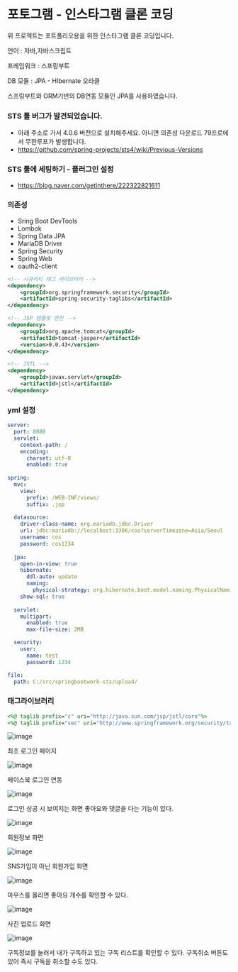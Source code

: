 # 포토그램 - 인스타그램 클론 코딩

위 프로젝트는 포트폴리오용을 위한 인스타그램 클론 코딩입니다.

언어 : 자바,자바스크립트

프레임워크 : 스프링부트

DB 모듈 : JPA - HIbernate 오라클

스프링부트와 ORM기반의 DB연동 모듈인 JPA를 사용하였습니다.

### STS 툴 버그가 발견되었습니다.
- 아래 주소로 가서 4.0.6 버전으로 설치해주세요. 아니면 의존성 다운로드 79프로에서 무한루프가 발생합니다.
- https://github.com/spring-projects/sts4/wiki/Previous-Versions

### STS 툴에 세팅하기 - 플러그인 설정
- https://blog.naver.com/getinthere/222322821611

### 의존성

- Sring Boot DevTools
- Lombok
- Spring Data JPA
- MariaDB Driver
- Spring Security
- Spring Web
- oauth2-client

```xml
<!-- 시큐리티 태그 라이브러리 -->
<dependency>
	<groupId>org.springframework.security</groupId>
	<artifactId>spring-security-taglibs</artifactId>
</dependency>

<!-- JSP 템플릿 엔진 -->
<dependency>
	<groupId>org.apache.tomcat</groupId>
	<artifactId>tomcat-jasper</artifactId>
	<version>9.0.43</version>
</dependency>

<!-- JSTL -->
<dependency>
	<groupId>javax.servlet</groupId>
	<artifactId>jstl</artifactId>
</dependency>
```

### yml 설정

```yml
server:
  port: 8080
  servlet:
    context-path: /
    encoding:
      charset: utf-8
      enabled: true
    
spring:
  mvc:
    view:
      prefix: /WEB-INF/views/
      suffix: .jsp
      
  datasource:
    driver-class-name: org.mariadb.jdbc.Driver
    url: jdbc:mariadb://localhost:3306/cos?serverTimezone=Asia/Seoul
    username: cos
    password: cos1234
    
  jpa:
    open-in-view: true
    hibernate:
      ddl-auto: update
      naming:
        physical-strategy: org.hibernate.boot.model.naming.PhysicalNamingStrategyStandardImpl
    show-sql: true
      
  servlet:
    multipart:
      enabled: true
      max-file-size: 2MB

  security:
    user:
      name: test
      password: 1234   

file:
  path: C:/src/springbootwork-sts/upload/
```

### 태그라이브러리

```jsp
<%@ taglib prefix="c" uri="http://java.sun.com/jsp/jstl/core"%>
<%@ taglib prefix="sec" uri="http://www.springframework.org/security/tags"%>
```

![image](https://user-images.githubusercontent.com/66873195/173172699-626a4df1-3dac-4c9c-adcd-d0d36eaea568.png)

최초 로그인 페이지



![image](https://user-images.githubusercontent.com/66873195/173172705-96838fae-8bae-4ea2-b41f-04596aed46f1.png)

페이스북 로그인 연동



![image](https://user-images.githubusercontent.com/66873195/173172721-9d1385a5-b0d9-46a7-8668-055de3883db8.png)

로그인 성공 시 보여지는 화면
좋아요와 댓글을 다는 기능이 있다.



![image](https://user-images.githubusercontent.com/66873195/173172771-3cf9db8a-6609-481b-b90a-45adee028e14.png)

회원정보 화면



![image](https://user-images.githubusercontent.com/66873195/173172786-b4b2be2e-de31-4eca-9e2e-9c0bb31e055d.png)

SNS가입이 아닌 회원가입 화면



![image](https://user-images.githubusercontent.com/66873195/173172726-932c4319-4dd9-4340-8db4-4e5dba3a6d92.png)

마우스를 올리면 좋아요 개수를 확인할 수 있다.



![image](https://user-images.githubusercontent.com/66873195/173172811-109ceec6-50f8-4366-94e0-ca0f0ced79ac.png)

사진 업로드 화면



![image](https://user-images.githubusercontent.com/66873195/173172741-45803223-98dd-4d16-a499-f412daa322e9.png)

구독정보를 눌러서 내가 구독하고 있는 구독 리스트를 확인할 수 있다. 구독취소 버튼도 있어 즉시 구독을 취소할 수도 있다.
